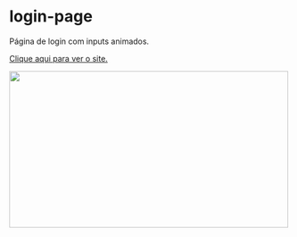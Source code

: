 # login-page
Página de login com inputs animados.

<a href="https://mssdesign.github.io/beba-agua/" target="_blank">Clique aqui para ver o site.</a>

<img src="https://github.com/mssdesign/portifolios/blob/main/portifolio_vs1/src/Assets/WebSitesPreview/Animated_login.png?raw=true" target='_blank' width="500" height="280">
